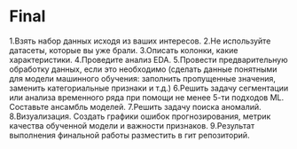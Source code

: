 # Final
1.Взять набор данных исходя из ваших интересов.
2.Не используйте датасеты, которые вы уже брали.
3.Описать колонки, какие характеристики.
4.Проведите анализ EDA.
5.Провести предварительную обработку данных, если это необходимо (сделать данные понятными для модели машинного обучения: заполнить пропущенные значения, заменить категориальные признаки и т.д.)
6.Решить задачу сегментации или анализа временного ряда при помощи не менее 5-ти подходов ML. Составьте ансамбль моделей.
7.Решить задачу поиска аномалий.
8.Визуализация. Создать графики ошибок прогнозирования, метрик качества обученной модели и важности признаков.
9.Результат выполнения финальной работы разместить в гит репозиторий.
